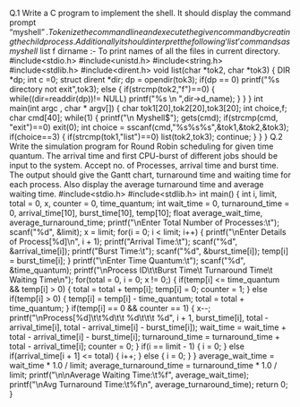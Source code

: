 Q.1 Write a C program to implement the shell. It should display the command prompt “myshell$”. Tokenize the command line and execute the given command by creating 
the child process. Additionally it should interpret the following ‘list’ commands as myshell$ list f dirname :- To print names of all the files in current directory.
#include<stdio.h>
#include<unistd.h>
#include<string.h>
#include<stdlib.h>
#include<dirent.h>
void list(char *tok2, char *tok3)
{
DIR *dp;
int c =0;
struct dirent *dir;
dp = opendir(tok3);
if(dp == 0)
printf("%s directory not exit",tok3);
else
{
if(strcmp(tok2,"f")==0)
{
while((dir=readdir(dp))!= NULL)
printf("%s \n ",dir->d_name);
}
}
} 
int main(int argc , char * argv[])
{
char tok1[20],tok2[20],tok3[20];
int choice,f;
char cmd[40];
while(1)
{
printf("\n Myshell$");
gets(cmd);
if(strcmp(cmd, "exit")==0)
exit(0);
int choice = sscanf(cmd,"%s%s%s",&tok1,&tok2,&tok3);
if(choice==3)
{
if(strcmp(tok1,"list")==0)
list(tok2,tok3);
continue;
}
}
}
Q.2 Write the simulation program for Round Robin scheduling for given time quantum. The arrival time and first CPU-burst of different jobs should be input to the system. 
Accept no. of Processes, arrival time and burst time. The output should give the Gantt chart, turnaround time and waiting time for each process. Also display the average 
turnaround time and average waiting time.
#include<stdio.h>
#include<stdlib.h>
int main() 
{ 
int i, limit, total = 0, x, counter = 0, time_quantum; 
int wait_time = 0, turnaround_time = 0, arrival_time[10], burst_time[10], temp[10]; 
float average_wait_time, average_turnaround_time;
printf("\nEnter Total Number of Processes:\t"); 
scanf("%d", &limit); 
x = limit; 
for(i = 0; i < limit; i++) 
{
printf("\nEnter Details of Process[%d]\n", i + 1);
printf("Arrival Time:\t");
scanf("%d", &arrival_time[i]);
printf("Burst Time:\t");
scanf("%d", &burst_time[i]); 
temp[i] = burst_time[i];
} 
printf("\nEnter Time Quantum:\t"); 
scanf("%d", &time_quantum); 
printf("\nProcess ID\t\tBurst Time\t Turnaround Time\t Waiting Time\n");
for(total = 0, i = 0; x != 0;) 
{ 
if(temp[i] <= time_quantum && temp[i] > 0) 
{ 
total = total + temp[i]; 
temp[i] = 0; 
counter = 1; 
} 
else if(temp[i] > 0) 
{ 
temp[i] = temp[i] - time_quantum; 
total = total + time_quantum; 
} 
if(temp[i] == 0 && counter == 1) 
{ 
x--; 
printf("\nProcess[%d]\t\t%d\t\t %d\t\t\t %d", i + 1, burst_time[i], total - arrival_time[i], total - arrival_time[i] - burst_time[i]);
wait_time = wait_time + total - arrival_time[i] - burst_time[i]; 
turnaround_time = turnaround_time + total - arrival_time[i]; 
counter = 0; 
} 
if(i == limit - 1) 
{
i = 0; 
}
else if(arrival_time[i + 1] <= total) 
{
i++;
}
else
{
i = 0;
}
} 
average_wait_time = wait_time * 1.0 / limit;
average_turnaround_time = turnaround_time * 1.0 / limit;
printf("\n\nAverage Waiting Time:\t%f", average_wait_time); 
printf("\nAvg Turnaround Time:\t%f\n", average_turnaround_time); 
return 0; 
}
